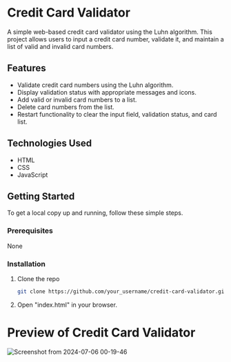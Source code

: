 # Credit Card Validator

A simple web-based credit card validator using the Luhn algorithm. This project allows users to input a credit card number, validate it, and maintain a list of valid and invalid card numbers.

## Features

- Validate credit card numbers using the Luhn algorithm.
- Display validation status with appropriate messages and icons.
- Add valid or invalid card numbers to a list.
- Delete card numbers from the list.
- Restart functionality to clear the input field, validation status, and card list.

## Technologies Used

- HTML
- CSS
- JavaScript

## Getting Started

To get a local copy up and running, follow these simple steps.

### Prerequisites

None

### Installation

1. Clone the repo
   ```sh
   git clone https://github.com/your_username/credit-card-validator.git

2. Open "index.html" in your browser.


# Preview of Credit Card Validator
![Screenshot from 2024-07-06 00-19-46](https://github.com/maylin155/credit-card-checker/assets/108334816/45f5b948-ede8-4a12-8353-4d9fe01843f1)

   

